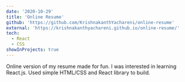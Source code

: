 ```yaml
---
date: '2020-10-29'
title: 'Online Resume'
github: 'https://github.com/KrishnakanthYachareni/online-resume'
external: 'https://krishnakanthyachareni.github.io/online-resume/'
tech:
  - React
  - CSS
showInProjects: true
---
```


Online version of my resume made for fun. I was interested in learning React.js. Used simple HTML/CSS and React library to build.
